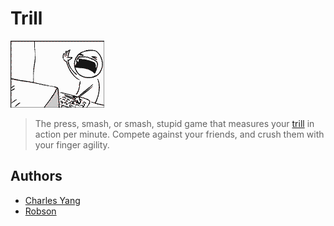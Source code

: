 # Trill

![Trill](src/static/trill.gif)

> The press, smash, or smash, stupid game that measures your [trill](https://en.wikipedia.org/wiki/Trill_(music)) in action per minute. Compete against your friends, and crush them with your finger agility.

## Authors
- [Charles Yang](https://github.com/snwfog)
- [Robson](https://github.com/rz-robson)
